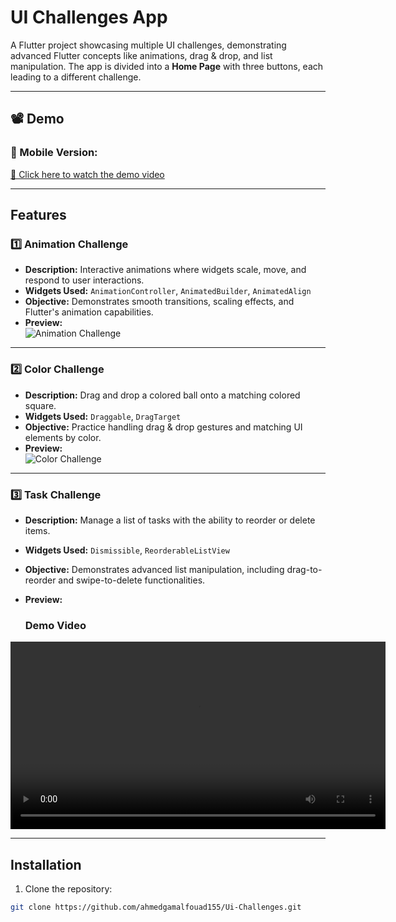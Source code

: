# UI Challenges App

A Flutter project showcasing multiple UI challenges, demonstrating advanced Flutter concepts like animations, drag & drop, and list manipulation. The app is divided into a **Home Page** with three buttons, each leading to a different challenge.

---
## 📽️ Demo
### 📱 Mobile Version:
[🔗 Click here to watch the demo video](https://drive.google.com/file/d/1SdQ5c-3fiNnb55gJF3ipR2KjXoEHwqsF/view?usp=sharing)

---

## Features

### 1️⃣ Animation Challenge
- **Description:** Interactive animations where widgets scale, move, and respond to user interactions.  
- **Widgets Used:** `AnimationController`, `AnimatedBuilder`, `AnimatedAlign`  
- **Objective:** Demonstrates smooth transitions, scaling effects, and Flutter's animation capabilities.  
- **Preview:**  
  ![Animation Challenge](https://via.placeholder.com/400x300.png?text=Animation+Challenge)

---

### 2️⃣ Color Challenge
- **Description:** Drag and drop a colored ball onto a matching colored square.  
- **Widgets Used:** `Draggable`, `DragTarget`  
- **Objective:** Practice handling drag & drop gestures and matching UI elements by color.  
- **Preview:**  
  ![Color Challenge](https://via.placeholder.com/400x300.png?text=Color+Challenge)

---

### 3️⃣ Task Challenge
- **Description:** Manage a list of tasks with the ability to reorder or delete items.  
- **Widgets Used:** `Dismissible`, `ReorderableListView`  
- **Objective:** Demonstrates advanced list manipulation, including drag-to-reorder and swipe-to-delete functionalities.  
- **Preview:**  

  ### Demo Video
<video width="600" controls>
  <source src="https://github.com/ahmedgamalfouad155/Ui-Challenges/blob/main/1.mp4?raw=true" type="video/mp4">
  Your browser does not support the video tag.
</video>


---

## Installation

1. Clone the repository:  
```bash
git clone https://github.com/ahmedgamalfouad155/Ui-Challenges.git
